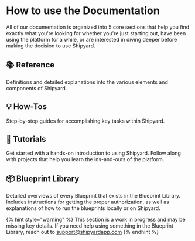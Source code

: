 # How to use the Documentation

All of our documentation is organized into 5 core sections that help you find exactly what you're looking for whether you're just starting out, have been using the platform for a while, or are interested in diving deeper before making the decision to use Shipyard.

## 📚 Reference

Definitions and detailed explanations into the various elements and components of Shipyard.

## 💡 How-Tos

Step-by-step guides for accomplishing key tasks within Shipyard.

## 🚀 Tutorials

Get started with a hands-on introduction to using Shipyard. Follow along with projects that help you learn the ins-and-outs of the platform.

## 📦 Blueprint Library

Detailed overviews of every Blueprint that exists in the Blueprint Library. Includes instructions for getting the proper authorization, as well as explanations of how to run the blueprints locally or on Shipyard.

{% hint style="warning" %}
This section is a work in progress and may be missing key details. If you need help using something in the Blueprint Library, reach out to support@shipyardapp.com
{% endhint %}

